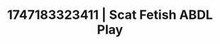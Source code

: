 ---
categories:
- Asian
- Intimate storytelling
- Romantic kink
- Hand over mouth play
- Hawk Tuah
image: /assets/images/1747183323411.webp
layout: post
seo:
  description: Featured content with premium Scat Fetish, ABDL Play. HD images available.
  keywords: Scat Fetish, ABDL Play
  og_image: /assets/images/1747183323411.webp
  schema_type: VisualArtwork
tags:
- ABDL Play
- '#1747183323411'
- Scat Fetish
title: 1747183323411 | Scat Fetish ABDL Play
---